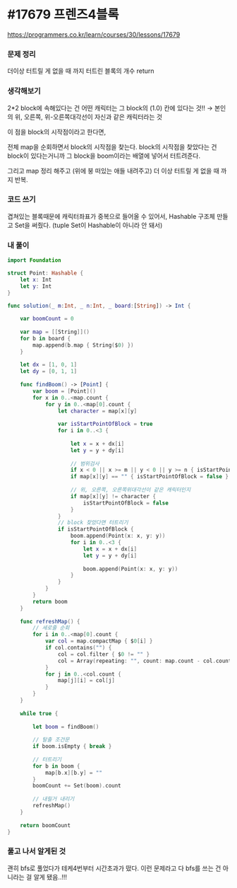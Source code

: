 # **#17679 프렌즈4블록**

https://programmers.co.kr/learn/courses/30/lessons/17679

### **문제 정리**

더이상 터트릴 게 없을 때 까지 터트린 블록의 개수 return

### **생각해보기**

2*2 block에 속해있다는 건
 어떤 캐릭터는 그 block의 (1.0) 칸에 있다는 것!! → 본인의 위, 오른쪽, 위-오른쪽대각선이 자신과 같은 캐릭터라는 것

이 점을 block의 시작점이라고 한다면,

전체 map을 순회하면서 block의 시작점을 찾는다.
 block의 시작점을 찾았다는 건 block이 있다는거니까 그 block을 boom이라는 배열에 넣어서
 터트려준다.

그리고 map 정리 해주고 (위에 붕 떠있는 애들 내려주고)
 더 이상 터트릴 게 없을 때 까지 반복.

### **코드 쓰기**

겹쳐있는 블록때문에 캐릭터좌표가 중복으로 들어올 수 있어서, Hashable 구조체 만들고
 Set을 써줬다. (tuple Set이 Hashable이 아니라 안 돼서)

### **내 풀이**

```swift
import Foundation

struct Point: Hashable {
    let x: Int
    let y: Int
}

func solution(_ m:Int, _ n:Int, _ board:[String]) -> Int {
    
    var boomCount = 0
    
    var map = [[String]]()
    for b in board {
        map.append(b.map { String($0) })
    }
    
    let dx = [1, 0, 1]
    let dy = [0, 1, 1]
    
    func findBoom() -> [Point] {
        var boom = [Point]()
        for x in 0..<map.count {
            for y in 0..<map[0].count {
                let character = map[x][y]
                
                var isStartPointOfBlock = true
                for i in 0..<3 {
                    
                    let x = x + dx[i]
                    let y = y + dy[i]
                    
                    // 범위검사
                    if x < 0 || x >= m || y < 0 || y >= n { isStartPointOfBlock = false; continue }
                    if map[x][y] == "" { isStartPointOfBlock = false }
                    
                    // 위, 오른쪽, 오른쪽위대각선이 같은 캐릭터인지
                    if map[x][y] != character {
                        isStartPointOfBlock = false
                    }
                }
                // block 찾았다면 터트리기
                if isStartPointOfBlock {
                    boom.append(Point(x: x, y: y))
                    for i in 0..<3 {
                        let x = x + dx[i]
                        let y = y + dy[i]
                        
                        boom.append(Point(x: x, y: y))
                    }
                }
            }
        }
        return boom
    }
    
    func refreshMap() {
        // 세로줄 순회
        for i in 0..<map[0].count {
            var col = map.compactMap { $0[i] }
            if col.contains("") {
                col = col.filter { $0 != "" }
                col = Array(repeating: "", count: map.count - col.count) + col
            }
            for j in 0..<col.count {
                map[j][i] = col[j]
            }
        }
    }
    
    while true {
        
        let boom = findBoom()
        
        // 탈출 조건문
        if boom.isEmpty { break }
        
        // 터트리기
        for b in boom {
            map[b.x][b.y] = ""
        }
        boomCount += Set(boom).count
        
        // 내릴거 내리기
        refreshMap()
    }
    
    return boomCount
}
```

### **풀고 나서 알게된 것**

괜히 bfs로 풀었다가 테케4번부터 시간초과가 떴다.
 이런 문제라고 다 bfs를 쓰는 건 아니라는 걸 알게 됐음..!!!

